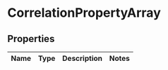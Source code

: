 
# CorrelationPropertyArray

## Properties
Name | Type | Description | Notes
------------ | ------------- | ------------- | -------------



